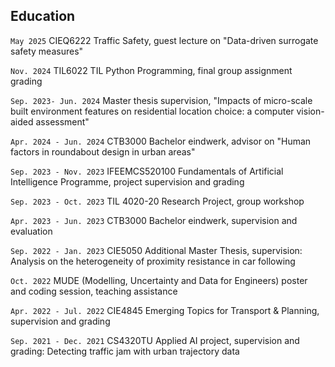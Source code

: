 ## Education
`May 2025`
CIEQ6222 Traffic Safety, guest lecture on "Data-driven surrogate safety measures"

`Nov. 2024`
TIL6022 TIL Python Programming, final group assignment grading

`Sep. 2023- Jun. 2024`
Master thesis supervision, "Impacts of micro-scale built environment features on residential location choice: a computer vision-aided assessment"

`Apr. 2024 - Jun. 2024`
CTB3000 Bachelor eindwerk, advisor on "Human factors in roundabout design in urban areas"

`Sep. 2023 - Nov. 2023`
IFEEMCS520100 Fundamentals of Artificial Intelligence Programme, project supervision and grading

`Sep. 2023 - Oct. 2023`
TIL 4020-20 Research Project, group workshop

`Apr. 2023 - Jun. 2023`
CTB3000 Bachelor eindwerk, supervision and evaluation

`Sep. 2022 - Jan. 2023`
CIE5050 Additional Master Thesis, supervision: Analysis on the heterogeneity of proximity resistance in car following

`Oct. 2022`
MUDE (Modelling, Uncertainty and Data for Engineers) poster and coding session, teaching assistance

`Apr. 2022 - Jul. 2022`
CIE4845 Emerging Topics for Transport & Planning, supervision and grading

`Sep. 2021 - Dec. 2021`
CS4320TU Applied AI project, supervision and grading: Detecting traffic jam with urban trajectory data
